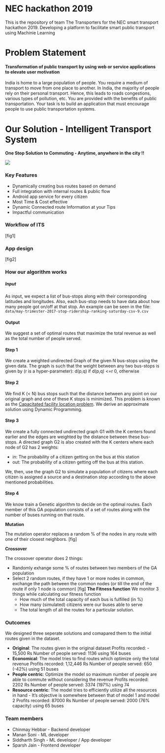 # NEC hackathon 2019
This is the repository of team The Transporters for the NEC smart transport hackathon 2019.
Developing a platform to facilitate smart public transport using Machinie Learning

# Problem Statement
#### Transformation of public transport by using web or service applications to elevate user motivation
India is home to a large population of people. You require a medium of transport to move from one place to another. In India, the majority of people rely on their personal transport. Hence, this leads to roads congestions, various types of pollution, etc. You are provided with the benefits of public transportation. Your task is to build an application that must encourage people to use public transportation systems.
# Our Solution  - Intelligent Transport System
 **One Stop Solution to Commuting - Anytime, anywhere in the city !!**

![](https://lh5.googleusercontent.com/liHuZj_dpud3T7ga56BUcFx62CmP4-55VJ_w2ITN93Mnp6ncAvK5fEUPfc-h5nLvN_4_SCzWqdwXnBMS0pZt5MnID01O0CZqIEYRCTCnCn2yMZ8YtdJfeECbhJtuWjpaBkZmQzlNEnY)
### Key Features
-   Dynamically creating bus routes based on demand
-   Full integration with internal routes & public flow
-   Android app service for every citizen
-   Most Time & Cost effective
-   Dynamic Connected route Information at your Tips
-   Impactful communication

### Workflow of ITS
[fig1]

###  App design
[fig2]

### How our algorithm works
##### Input
As input, we expect a list of bus-stops along with their corresponding latitudes and longitudes. Also, each bus-stop needs to have data about how many people got on/off at that stop. An example can be seen in the file: ``data/may-trimester-2017-stop-ridership-ranking-saturday-csv-9.csv``
#### Output
We suggest a set of optimal routes that maximize the total revenue as well as the total number of people served.

#### Step 1
We create a weighted undirected Graph of the given N bus-stops using the given data. The graph is such that the weight between any two bus-stops is given by (r is a hyper-parameter): 
d(p,q) if d(p,q) <=r
0,         otherwise

#### Step 2
We find K (< N) bus stops such that the distance between any point on our original graph and one of these K stops is minimized.
This problem is known as the [Capacitated facility location problem]([https://en.wikipedia.org/wiki/Facility_location_problem](https://en.wikipedia.org/wiki/Facility_location_problem)). We derive an approximate solution using Dynamic Programming.

#### Step 3
We create a fully connected undirected graph G1 with the K centers found earlier and the edges are weighted by the distance between these bus-stops.
 A directed graph G2 is also created with the K centers where each node of G2 has 2 weights:
 * in: The probability of a citizen getting on the bus at this station
 * out: The probability of a citizen getting off the bus at this station.
 
We, then, use the graph G2 to simulate a population of citizens where each citizen is assigned a source and a destination stop according to the above mentioned probabilities.

#### Step 4
We know train a Genetic algorithm to decide on the optimal routes.
Each member of this GA population consists of a set of routes along with the number of buses running on that route.

**Mutation**

The mutation operator replaces a random % of the nodes in any route with one of their closest neighbors.
[fig]

**Crossover**

The crossover operator does 2 things:
* Randomly exhange some % of routes between two members of the GA population
* Select 2 random routes, if they have 1 or more nodes in common, exchange the path between the common nodes (or till the end of the route if only 1 node is common)
[fig]
  **The Fitness function**
  We monitor 3 things while calculating our fitness function
  * How much of the total capacity of each bus is fulfilled (in %)
  * How many (simulated) citizens were our buses able to serve
  * The total length of all the routes for a particular solution.

### Outcomes
We designed three seperate solutions and comapared them to the initial routes given in the dataset.
* **Original**: The routes given in the original dataset
	Profits recorded: - 15,500 Rs
	Number of people served: 1136 using 164 buses
* **Economical**: The model tries to find routes which optimize only the total revenue
	Profits recorded: 1,12,446 Rs
	Number of people served: 650 (-42%) using 51 buses
* **People centric**: Optimize the model so maximum number of people are able to commute without considering the revenue
	Profits recorded: 2202 Rs
	Number of people served: 3374 (197%) using 74
* **Resource centric**: The model tries to efficiently utilize all the resources in hand - It’s objective is somewhere between that of model 1 and model 2
	Profits recorded: 87000 Rs
	Number of people served: 2000 (76% capacity) using 65 buses

### Team members
* Chinmay Hebbar - Backend developer
* Manan Soni - ML developer
* Siddharth Singh - ML developer / App developer
* Sparsh Jain - Frontend developer
